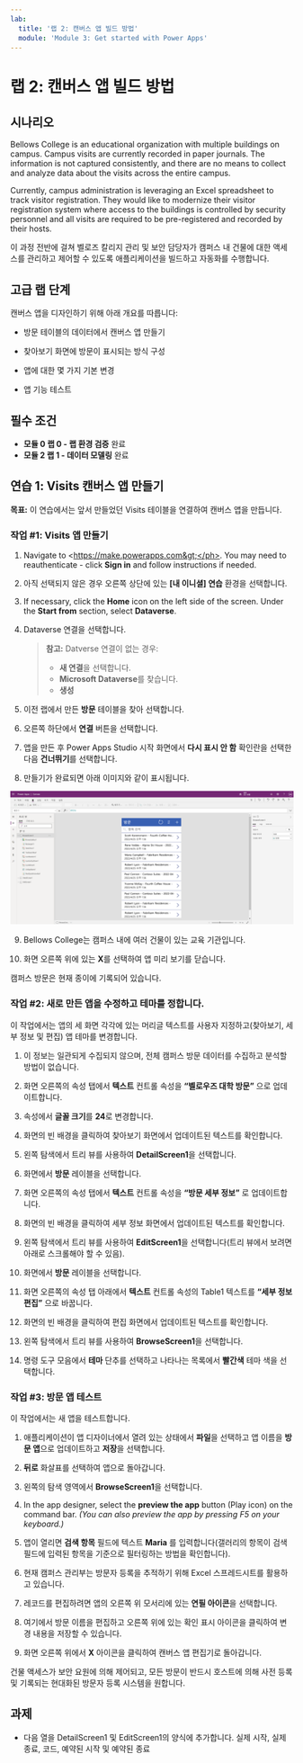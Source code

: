 ```yaml
---
lab:
  title: '랩 2: 캔버스 앱 빌드 방법'
  module: 'Module 3: Get started with Power Apps'
---
```


# <a name="lab-2-how-to-build-a-canvas-app"></a>랩 2: 캔버스 앱 빌드 방법

## <a name="scenario"></a>시나리오

Bellows College is an educational organization with multiple buildings on campus. Campus visits are currently recorded in paper journals. The information is not captured consistently, and there are no means to collect and analyze data about the visits across the entire campus.

Currently, campus administration is leveraging an Excel spreadsheet to track visitor registration. They would like to modernize their visitor registration system where access to the buildings is controlled by security personnel and all visits are required to be pre-registered and recorded by their hosts.

이 과정 전반에 걸쳐 벨로즈 칼리지 관리 및 보안 담당자가 캠퍼스 내 건물에 대한 액세스를 관리하고 제어할 수 있도록 애플리케이션을 빌드하고 자동화를 수행합니다.

## <a name="high-level-lab-steps"></a>고급 랩 단계

캔버스 앱을 디자인하기 위해 아래 개요를 따릅니다:

- 방문 테이블의 데이터에서 캔버스 앱 만들기

- 찾아보기 화면에 방문이 표시되는 방식 구성

- 앱에 대한 몇 가지 기본 변경

- 앱 기능 테스트

## <a name="prerequisites"></a>필수 조건

- **모듈 0 랩 0 - 랩 환경 검증** 완료
- **모듈 2 랩 1 - 데이터 모델링** 완료

## <a name="exercise-1-create-visits-canvas-app"></a>연습 1: Visits 캔버스 앱 만들기

**목표:** 이 연습에서는 앞서 만들었던 Visits 테이블을 연결하여 캔버스 앱을 만듭니다.

### <a name="task-1-create-the-visits-app"></a>작업 \#1: Visits 앱 만들기

1.  Navigate to <ph id="ph1">&lt;https://make.powerapps.com&gt;</ph>. You may need to reauthenticate - click <bpt id="p1">**</bpt>Sign in<ept id="p1">**</ept> and follow instructions if needed.

2.  아직 선택되지 않은 경우 오른쪽 상단에 있는 **[내 이니셜] 연습** 환경을 선택합니다.

3.  If necessary, click the <bpt id="p1">**</bpt>Home<ept id="p1">**</ept> icon on the left side of the screen. Under the <bpt id="p1">**</bpt>Start from<ept id="p1">**</ept> section, select <bpt id="p2">**</bpt>Dataverse<ept id="p2">**</ept>.

4.  Dataverse 연결을 선택합니다.

    > **참고:** Datverse 연결이 없는 경우:
    > - **새 연결**을 선택합니다.
    > - **Microsoft Dataverse**를 찾습니다.
    > - **생성**

5.  이전 랩에서 만든 **방문** 테이블을 찾아 선택합니다.

6.  오른쪽 하단에서 **연결** 버튼을 선택합니다.

7.  앱을 만든 후 Power Apps Studio 시작 화면에서 **다시 표시 안 함** 확인란을 선택한 다음 **건너뛰기**를 선택합니다.

8.  만들기가 완료되면 아래 이미지와 같이 표시됩니다.

![방문 데이터에서 만든 캔버스 앱입니다.](media/2-canvas-app-from-data.png)

9. Bellows College는 캠퍼스 내에 여러 건물이 있는 교육 기관입니다.

10. 화면 오른쪽 위에 있는 **X**를 선택하여 앱 미리 보기를 닫습니다.

캠퍼스 방문은 현재 종이에 기록되어 있습니다.

### <a name="task-2-modify-and-theme-the-newly-created-app"></a>작업 \#2: 새로 만든 앱을 수정하고 테마를 정합니다.

이 작업에서는 앱의 세 화면 각각에 있는 머리글 텍스트를 사용자 지정하고(찾아보기, 세부 정보 및 편집) 앱 테마를 변경합니다.

1.  이 정보는 일관되게 수집되지 않으며, 전체 캠퍼스 방문 데이터를 수집하고 분석할 방법이 없습니다.

1.  화면 오른쪽의 속성 탭에서 **텍스트** 컨트롤 속성을 **“벨로우즈 대학 방문”** 으로 업데이트합니다.

1. 속성에서 **글꼴 크기**를 **24**로 변경합니다.

1.  화면의 빈 배경을 클릭하여 찾아보기 화면에서 업데이트된 텍스트를 확인합니다.

1.  왼쪽 탐색에서 트리 뷰를 사용하여 **DetailScreen1**을 선택합니다.

1.  화면에서 **방문** 레이블을 선택합니다.

1.  화면 오른쪽의 속성 탭에서 **텍스트** 컨트롤 속성을 **“방문 세부 정보”** 로 업데이트합니다.

1.  화면의 빈 배경을 클릭하여 세부 정보 화면에서 업데이트된 텍스트를 확인합니다.

1.  왼쪽 탐색에서 트리 뷰를 사용하여 **EditScreen1**을 선택합니다(트리 뷰에서 보려면 아래로 스크롤해야 할 수 있음).

1.  화면에서 **방문** 레이블을 선택합니다.

1.  화면 오른쪽의 속성 탭 아래에서 **텍스트** 컨트롤 속성의 Table1 텍스트를 **“세부 정보 편집”** 으로 바꿉니다.

1.  화면의 빈 배경을 클릭하여 편집 화면에서 업데이트된 텍스트를 확인합니다.

1. 왼쪽 탐색에서 트리 뷰를 사용하여 **BrowseScreen1**을 선택합니다.

1. 명령 도구 모음에서 **테마** 단추를 선택하고 나타나는 목록에서 **빨간색** 테마 색을 선택합니다.

### <a name="task-3-test-your-visits-app"></a>작업 \#3: 방문 앱 테스트

이 작업에서는 새 앱을 테스트합니다.

1.  애플리케이션이 앱 디자이너에서 열려 있는 상태에서 **파일**을 선택하고 앱 이름을 **방문 앱**으로 업데이트하고 **저장**을 선택합니다.

2.  **뒤로** 화살표를 선택하여 앱으로 돌아갑니다.

3.  왼쪽의 탐색 영역에서 **BrowseScreen1**을 선택합니다.

4.  In the app designer, select the <bpt id="p1">**</bpt>preview the app<ept id="p1">**</ept> button (Play icon) on the command bar. <bpt id="p1">*</bpt>(You can also preview the app by pressing F5 on your keyboard.)<ept id="p1">*</ept>

4.  앱이 열리면 **검색 항목** 필드에 텍스트 **Maria**
    를 입력합니다(갤러리의 항목이 검색 필드에 입력된 항목을 기준으로 필터링하는 방법을 확인합니다).

5.  현재 캠퍼스 관리부는 방문자 등록을 추적하기 위해 Excel 스프레드시트를 활용하고 있습니다.

6.  레코드를 편집하려면 앱의 오른쪽 위 모서리에 있는 **연필 아이콘**을 선택합니다.

7.  여기에서 방문 이름을 편집하고 오른쪽 위에 있는 확인 표시 아이콘을 클릭하여 변경 내용을 저장할 수 있습니다.

8.  화면 오른쪽 위에서 **X** 아이콘을 클릭하여 캔버스 앱 편집기로 돌아갑니다.

건물 액세스가 보안 요원에 의해 제어되고, 모든 방문이 반드시 호스트에 의해 사전 등록 및 기록되는 현대화된 방문자 등록 시스템을 원합니다.

## <a name="challenges"></a>과제

- 다음 열을 DetailScreen1 및 EditScreen1의 양식에 추가합니다. 실제 시작, 실제 종료, 코드, 예약된 시작 및 예약된 종료